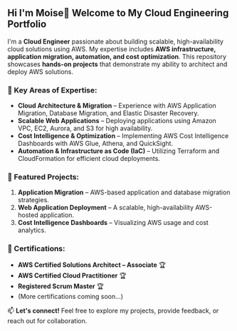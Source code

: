 ## Hi I'm Moise👋 Welcome to My Cloud Engineering Portfolio  

I'm a **Cloud Engineer** passionate about building scalable, high-availability cloud solutions using AWS. My expertise includes **AWS infrastructure, application migration, automation, and cost optimization**. This repository showcases **hands-on projects** that demonstrate my ability to architect and deploy AWS solutions.  

### 🔹 Key Areas of Expertise:  
- **Cloud Architecture & Migration** – Experience with AWS Application Migration, Database Migration, and Elastic Disaster Recovery.  
- **Scalable Web Applications** – Deploying applications using Amazon VPC, EC2, Aurora, and S3 for high availability.  
- **Cost Intelligence & Optimization** – Implementing AWS Cost Intelligence Dashboards with AWS Glue, Athena, and QuickSight.  
- **Automation & Infrastructure as Code (IaC)** – Utilizing Terraform and CloudFormation for efficient cloud deployments.  

### 📂 Featured Projects:  
1. **Application Migration** – AWS-based application and database migration strategies.  
2. **Web Application Deployment** – A scalable, high-availability AWS-hosted application.  
3. **Cost Intelligence Dashboards** – Visualizing AWS usage and cost analytics.  

### 📜 Certifications:  
- **AWS Certified Solutions Architect – Associate** 🏆  
- **AWS Certified Cloud Practitioner** 🏆
- **Registered Scrum Master** 🏆
- (More certifications coming soon...)  

📫 **Let's connect!** Feel free to explore my projects, provide feedback, or reach out for collaboration.  



<!--
**MoiseGermain/MoiseGermain** is a ✨ _special_ ✨ repository because its `README.md` (this file) appears on your GitHub profile.

Here are some ideas to get you started:

- 🔭 I’m currently working on ...
- 🌱 I’m currently learning ...
- 👯 I’m looking to collaborate on ...
- 🤔 I’m looking for help with ...
- 💬 Ask me about ...
- 📫 How to reach me: ...
- 😄 Pronouns: ...
- ⚡ Fun fact: ...
-->
